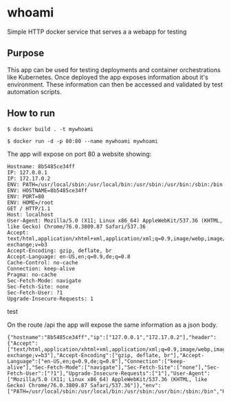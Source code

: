 whoami
======

Simple HTTP docker service that serves a a webapp for testing
## Purpose
This app can be used for testing deployments and container orchestrations like Kubernetes. Once deployed the app exposes information about it's environment. These information can then be accessed and validated by test automation scripts.

## How to run

    $ docker build . -t mywhoami

    $ docker run -d -p 80:80 --name mywhoami mywhoami

  The app will expose on port 80 a website showing:

```
Hostname: 8b5485ce34ff
IP: 127.0.0.1
IP: 172.17.0.2
ENV: PATH=/usr/local/sbin:/usr/local/bin:/usr/sbin:/usr/bin:/sbin:/bin
ENV: HOSTNAME=8b5485ce34ff
ENV: PORT=80
ENV: HOME=/root
GET / HTTP/1.1
Host: localhost
User-Agent: Mozilla/5.0 (X11; Linux x86_64) AppleWebKit/537.36 (KHTML, like Gecko) Chrome/76.0.3809.87 Safari/537.36
Accept: text/html,application/xhtml+xml,application/xml;q=0.9,image/webp,image/apng,*/*;q=0.8,application/signed-exchange;v=b3
Accept-Encoding: gzip, deflate, br
Accept-Language: en-US,en;q=0.9,de;q=0.8
Cache-Control: no-cache
Connection: keep-alive
Pragma: no-cache
Sec-Fetch-Mode: navigate
Sec-Fetch-Site: none
Sec-Fetch-User: ?1
Upgrade-Insecure-Requests: 1
```

test

On the route /api the app will expose the same information as a json body.

```
{"hostname":"8b5485ce34ff","ip":["127.0.0.1","172.17.0.2"],"header":{"Accept":["text/html,application/xhtml+xml,application/xml;q=0.9,image/webp,image/apng,*/*;q=0.8,application/signed-exchange;v=b3"],"Accept-Encoding":["gzip, deflate, br"],"Accept-Language":["en-US,en;q=0.9,de;q=0.8"],"Connection":["keep-alive"],"Sec-Fetch-Mode":["navigate"],"Sec-Fetch-Site":["none"],"Sec-Fetch-User":["?1"],"Upgrade-Insecure-Requests":["1"],"User-Agent":["Mozilla/5.0 (X11; Linux x86_64) AppleWebKit/537.36 (KHTML, like Gecko) Chrome/76.0.3809.87 Safari/537.36"]},"env":["PATH=/usr/local/sbin:/usr/local/bin:/usr/sbin:/usr/bin:/sbin:/bin","HOSTNAME=8b5485ce34ff","PORT=80","HOME=/root"]}
```

